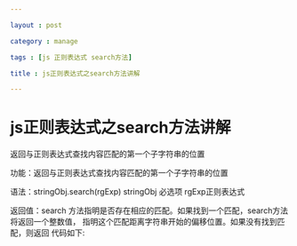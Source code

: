 ```yaml
---

layout : post

category : manage

tags : [js 正则表达式 search方法]

title : js正则表达式之search方法讲解

---
```


 #   js正则表达式之search方法讲解

返回与正则表达式查找内容匹配的第一个子字符串的位置

功能：返回与正则表达式查找内容匹配的第一个子字符串的位置 

语法：stringObj.search(rgExp) stringObj 必选项 rgExp正则表达式 

返回值：search 方法指明是否存在相应的匹配。如果找到一个匹配，search方法将返回一个整数值，
       指明这个匹配距离字符串开始的偏移位置。如果没有找到匹配，则返回 
   代码如下:
<html> 
<script language="javascript" type="text/javascript"> 
//search 方法指明是否存在相应的匹配。如果找到一个匹配，search 方法将返回一个整数值，指明这个匹配距离字符串开始的偏移位置。如果没有找到匹配，则返回 -1 
var re=/(/d)(/d)/d/2/1/;//设置正则表达式 
var ostr="11010111";//所要匹配的字符串，字符串第一个位置从0开始 
var pos=ostr.search(re);//进行字符串匹配 
if(pos==-1){//如果没有找到匹配 
document.write("没有找到任何匹配"); 
} 
else{ 
arr=ostr.match(re);//进行match找出匹配的内容 
document.write("在"+pos+"找到第一个匹配，匹配内容为："); 
document.write(arr[0]);//输出匹配的内容 
} 
</script> 
</html> 